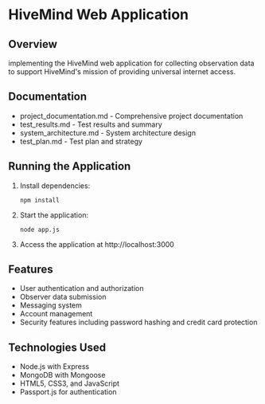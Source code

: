 # HiveMind Web Application

## Overview
 implementing the HiveMind web application for collecting observation data to support HiveMind's mission of providing universal internet access.

## Documentation
- project_documentation.md - Comprehensive project documentation
- test_results.md - Test results and summary
- system_architecture.md - System architecture design
- test_plan.md - Test plan and strategy

## Running the Application
1. Install dependencies:
   ```
   npm install
   ```
2. Start the application:
   ```
   node app.js
   ```
3. Access the application at http://localhost:3000



## Features
- User authentication and authorization
- Observer data submission
- Messaging system
- Account management
- Security features including password hashing and credit card protection

## Technologies Used
- Node.js with Express
- MongoDB with Mongoose
- HTML5, CSS3, and JavaScript
- Passport.js for authentication
